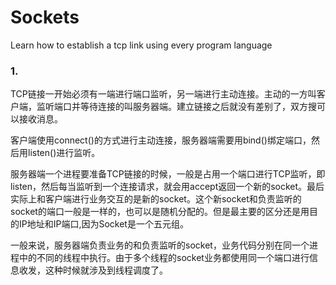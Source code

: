 # Sockets
Learn how to establish a tcp link using every program language

### 1.
TCP链接一开始必须有一端进行端口监听，另一端进行主动连接。主动的一方叫客户端，监听端口并等待连接的叫服务器端。建立链接之后就没有差别了，双方搜可以接收消息。

客户端使用connect()的方式进行主动连接，服务器端需要用bind()绑定端口，然后用listen()进行监听。

服务器端一个进程要准备TCP链接的时候，一般是占用一个端口进行TCP监听，即listen，然后每当监听到一个连接请求，就会用accept返回一个新的socket。最后实际上和客户端进行业务交互的是新的socket。这个新socket和负责监听的socket的端口一般是一样的，也可以是随机分配的。但是最主要的区分还是用目的IP地址和IP端口,因为Socket是一个五元组。

一般来说，服务器端负责业务的和负责监听的socket，业务代码分别在同一个进程中的不同的线程中执行。由于多个线程的socket业务都使用同一个端口进行信息收发，这种时候就涉及到线程调度了。